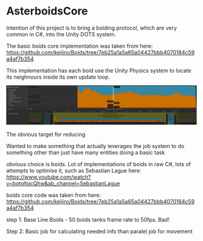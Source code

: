 # AsterboidsCore

 Intention of this project is to bring a boiding protocol, which are very common in C#, into the Unity DOTS system. 

The basic boids core implementation was taken from here: https://github.com/keijiro/Boids/tree/7eb25a1a5a65a04427bbb4070184c59a4af7b354

This implementation has each boid use the Unity Physics system to locate its neighnours inside its own update loop. 

![alt text](https://github.com/Kyle-Sinclair/AsterboidsCore/blob/main/Assets/Screenshots/200%20Boids%20at%20low%20framerate.PNG?raw=true?)

The obvious target for reducing 


 
Wanted to make something that actually leverages the job system to do something other than just have many entities doing a basic task

obvious choice is boids. Lot of implementations of boids in raw C#, 
lots of attempts to optimise it, such as Sebastian Lague here: https://www.youtube.com/watch?v=bqtqltqcQhw&ab_channel=SebastianLague

boids core code was taken from here: https://github.com/keijiro/Boids/tree/7eb25a1a5a65a04427bbb4070184c59a4af7b354

step 1: Base Line Boids - 50 boids tanks frame rate to 50fps. Bad!

Step 2: Basic job for calculating needed info than paralel job for movement
